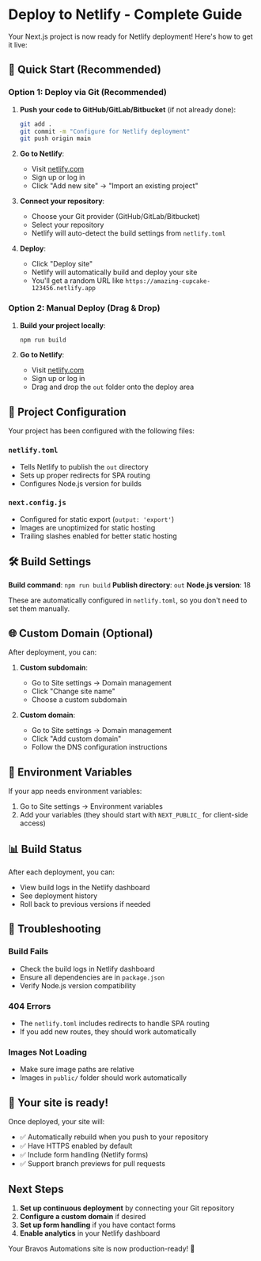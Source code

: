 # Deploy to Netlify - Complete Guide

Your Next.js project is now ready for Netlify deployment! Here's how to get it live:

## 🚀 Quick Start (Recommended)

### Option 1: Deploy via Git (Recommended)

1. **Push your code to GitHub/GitLab/Bitbucket** (if not already done):
   ```bash
   git add .
   git commit -m "Configure for Netlify deployment"
   git push origin main
   ```

2. **Go to Netlify**:
   - Visit [netlify.com](https://netlify.com)
   - Sign up or log in
   - Click "Add new site" → "Import an existing project"

3. **Connect your repository**:
   - Choose your Git provider (GitHub/GitLab/Bitbucket)
   - Select your repository
   - Netlify will auto-detect the build settings from `netlify.toml`

4. **Deploy**:
   - Click "Deploy site"
   - Netlify will automatically build and deploy your site
   - You'll get a random URL like `https://amazing-cupcake-123456.netlify.app`

### Option 2: Manual Deploy (Drag & Drop)

1. **Build your project locally**:
   ```bash
   npm run build
   ```

2. **Go to Netlify**:
   - Visit [netlify.com](https://netlify.com)
   - Sign up or log in
   - Drag and drop the `out` folder onto the deploy area

## 📁 Project Configuration

Your project has been configured with the following files:

### `netlify.toml`
- Tells Netlify to publish the `out` directory
- Sets up proper redirects for SPA routing
- Configures Node.js version for builds

### `next.config.js`
- Configured for static export (`output: 'export'`)
- Images are unoptimized for static hosting
- Trailing slashes enabled for better static hosting

## 🛠️ Build Settings

**Build command**: `npm run build`
**Publish directory**: `out`
**Node.js version**: 18

These are automatically configured in `netlify.toml`, so you don't need to set them manually.

## 🌐 Custom Domain (Optional)

After deployment, you can:

1. **Custom subdomain**:
   - Go to Site settings → Domain management
   - Click "Change site name"
   - Choose a custom subdomain

2. **Custom domain**:
   - Go to Site settings → Domain management
   - Click "Add custom domain"
   - Follow the DNS configuration instructions

## 🔧 Environment Variables

If your app needs environment variables:

1. Go to Site settings → Environment variables
2. Add your variables (they should start with `NEXT_PUBLIC_` for client-side access)

## 📊 Build Status

After each deployment, you can:
- View build logs in the Netlify dashboard
- See deployment history
- Roll back to previous versions if needed

## 🐛 Troubleshooting

### Build Fails
- Check the build logs in Netlify dashboard
- Ensure all dependencies are in `package.json`
- Verify Node.js version compatibility

### 404 Errors
- The `netlify.toml` includes redirects to handle SPA routing
- If you add new routes, they should work automatically

### Images Not Loading
- Make sure image paths are relative
- Images in `public/` folder should work automatically

## 🚀 Your site is ready!

Once deployed, your site will:
- ✅ Automatically rebuild when you push to your repository
- ✅ Have HTTPS enabled by default
- ✅ Include form handling (Netlify forms)
- ✅ Support branch previews for pull requests

## Next Steps

1. **Set up continuous deployment** by connecting your Git repository
2. **Configure a custom domain** if desired
3. **Set up form handling** if you have contact forms
4. **Enable analytics** in your Netlify dashboard

Your Bravos Automations site is now production-ready! 🎉